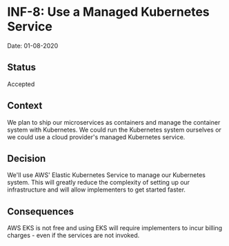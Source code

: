# INF-8: Use a Managed Kubernetes Service
Date: 01-08-2020

## Status

Accepted

## Context

We plan to ship our microservices as containers and manage the container system with Kubernetes. We could run the Kubernetes system ourselves or we could use a cloud provider's managed Kubernetes service.

## Decision

We'll use AWS' Elastic Kubernetes Service to manage our Kubernetes system. This will greatly reduce the complexity of setting up our infrastructure and will allow implementers to get started faster.

## Consequences

AWS EKS is not free and using EKS will require implementers to incur billing charges - even if the services are not invoked.
